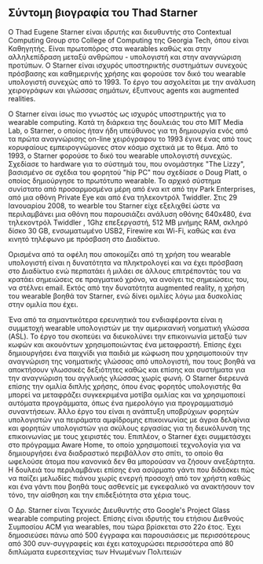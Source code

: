 ## Σύντομη βιογραφία του Thad Starner

Ο Thad Eugene Starner είναι ιδρυτής και διευθυντής στο Contextual Computing Group στο College of Computing της Georgia Tech, όπου είναι Καθηγητής. Είναι πρωτοπόρος στα wearables καθώς και στην αλληλεπίδραση μεταξύ ανθρώπου - υπολογιστή και στην αναγνώριση προτύπων. Ο Starner είναι ισχυρός υποστηρικτής συστημάτων συνεχούς πρόσβασης και καθημερινής χρήσης και φορούσε τον δικό του wearable υπολογιστή συνεχώς από το 1993. Το έργο του ασχολείται με την ανάλυση χειρογράφων και γλώσσας σημάτων, έξυπνους agents και augmented realities. 

Ο Starner είναι ίσως πιο γνωστός ως ισχυρός υποστηρικτής για το wearable computing. Κατά τη διάρκεια της δουλειάς του στο MIT Media Lab, ο Starner, ο οποίος ήταν ήδη υπεύθυνος για τη δημιουργία ενός από τα πρώτα αναγνώρισης on-line χειρόγραφου το 1993 έγινε ένας από τους κορυφαίους εμπειρογνώμονες στον κόσμο σχετικά με το θέμα. Από το 1993, ο Starner φορούσε το δικό του wearable υπολογιστή συνεχώς. Σχεδίασε το hardware για το σύστημά του, που ονομάστηκε "The Lizzy", βασισμένο σε σχέδια του φορητού "hip PC" που σχεδίασε ο Doug Platt, ο οποίος δημιούργησε το πρωτότυπο wearable. Το αρχικό σύστημα συνίστατο από προσαρμοσμένα μέρη από ένα κιτ από την Park Enterprises, από μια οθόνη Private Eye και από ένα τηλεκοντρόλ Twiddler. Στις 29 Ιανουαρίου 2008, το wearble του Starner είχε εξελιχθεί ώστε να περιλαμβάνει μια οθόνη που παρουσιάζει ανάλυση οθόνης 640x480, ένα τηλεκοντρόλ Twiddler , 1Ghz επεξεργαστή, 512 MB μνήμης RAM, σκληρό δίσκο 30 GB, ενσωματωμένο USB2, Firewire και Wi-Fi, καθώς και ένα κινητό τηλέφωνο με πρόσβαση στο Διαδίκτυο.

Ορισμένα από τα οφέλη που αποκομίζει από τη χρήση του wearable υπολογιστή είναι η δυνατότητα να πληκτρολογεί και να έχει πρόσβαση στο Διαδίκτυο ενώ περπατάει ή μιλάει σε άλλους επιτρέποντάς του να κρατάει σημειώσεις σε πραγματικό χρόνο, να ανοίγει τις σημειώσεις του, να στέλνει email. Εκτός από την δυνατότητα augmented reality, η χρήση του wearable βοηθά τον Starner, ενώ δίνει ομιλίες λόγω μια δυσκολίας στην ομιλία που έχει. 

Ένα από τα σημαντικότερα ερευνητικά του ενδιαφέροντα είναι η συμμετοχή wearable υπολογιστών με την αμερικανική νοηματική γλώσσα (ASL). Το έργο του σκοπεύει να διευκολύνει την επικοινωνία μεταξύ των κωφών και ακουόντων χρησιμοποιώντας ένα μεταφραστή. Επίσης έχει δημιουργήσει ένα παιχνίδι για παιδιά με κώφωση που χρησιμοποιούν την αναγνώριση της νοηματικής γλώσσας από υπολογιστή, που τους βοηθά να αποκτήσουν γλωσσικές δεξιότητες καθώς και επίσης και συστήματα για την αναγνώριση του αγγλικής γλώσσας χωρίς φωνή.  Ο Starner διερευνά επίσης την ομιλία διπλής χρήσης, όπου ένας φορητός υπολογιστής θα μπορεί να μεταφράζει συγκεκριμένα μοτίβα ομιλίας και να χρησιμοποιεί αυτόματα προγράμματα, όπως ένα ημερολόγιο για προγραμματισμό συναντήσεων. Άλλο έργο του είναι η ανάπτυξη υποβρύχιων φορητών υπολογιστών για πειράματα αμφίδρομης επικοινωνίας με άγρια δελφίνια και φορητών υπολογιστών για σκύλους εργασίας για τη διευκόλυνση της επικοινωνίας με τους χειριστές του. Επιπλέον, ο Starner έχει συμμετάσχει στο πρόγραμμα Aware Home, το οποίο χρησιμοποιεί τεχνολογία για να δημιουργήσει ένα διαδραστικό περιβάλλον στο σπίτι, το οποίο θα ωφελούσε άτομα που κανονικά δεν θα μπορούσαν να ζήσουν ανεξάρτητα. Η δουλειά του περιλαμβάνει επίσης ένα ασύρματο γάντι που διδάσκει πώς να παίζει μελωδίες πιάνου χωρίς ενεργή προσοχή από τον χρήστη καθώς και ένα γάντι που βοηθά τους ασθενείς με εγκεφαλικό να ανακτήσουν τον τόνο, την αίσθηση και την επιδεξιότητα στα χέρια τους.

Ο Δρ. Starner είναι Τεχνικός Διευθυντής στο Google's Project Glass wearable computing project. Επίσης είναι ιδρυτής του ετήσιου Διεθνούς Συμποσίου ACM για wearables, που τώρα βρίσκεται στο 22ο έτος. Έχει δημοσιεύσει πάνω από 500 έγγραφα και παρουσιάσεις με περισσότερους από 300 συν-συγγραφείς και έχει κατοχυρώσει περισσότερα από 80 διπλώματα ευρεσιτεχνίας των Ηνωμένων Πολιτειών
